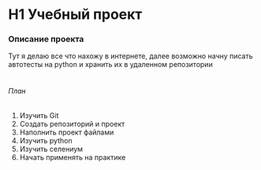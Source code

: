 # H1 Учебный проект
### Описание проекта<br>
Тут я делаю все что нахожу в интернете, далее возможно начну писать автотесты на python и хранить их в удаленном репозитории<br><br>
###### План
1. Изучить Git
2. Создать репозиторий и проект
3. Наполнить проект файлами
4. Изучить python
5. Изучить селениум
6. Начать применять на практике

